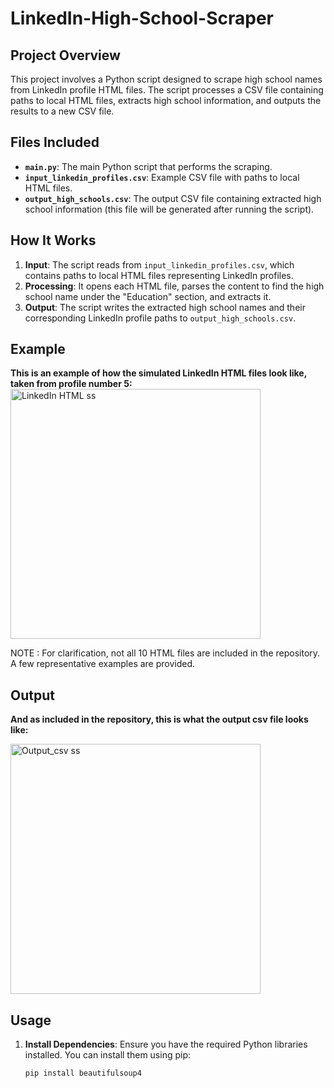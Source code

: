 # LinkedIn-High-School-Scraper

## **Project Overview**

This project involves a Python script designed to scrape high school names from LinkedIn profile HTML files. The script processes a CSV file containing paths to local HTML files, extracts high school information, and outputs the results to a new CSV file.

## **Files Included**

- **`main.py`**: The main Python script that performs the scraping.
- **`input_linkedin_profiles.csv`**: Example CSV file with paths to local HTML files.
- **`output_high_schools.csv`**: The output CSV file containing extracted high school information (this file will be generated after running the script).

## **How It Works**

1. **Input**: The script reads from `input_linkedin_profiles.csv`, which contains paths to local HTML files representing LinkedIn profiles.
2. **Processing**: It opens each HTML file, parses the content to find the high school name under the "Education" section, and extracts it.
3. **Output**: The script writes the extracted high school names and their corresponding LinkedIn profile paths to `output_high_schools.csv`.

## **Example**
**This is an example of how the simulated LinkedIn HTML files look like, taken from profile number 5:**
<img width="400" alt="LinkedIn HTML ss" src="https://github.com/user-attachments/assets/51266e57-900d-4071-aa71-d73b0554c55d">

NOTE : For clarification, not all 10 HTML files are included in the repository. A few representative examples are provided.

## **Output**
**And as included in the repository, this is what the output csv file looks like:**

<img width="400" alt="Output_csv ss" src="https://github.com/user-attachments/assets/8b3ed0fd-5161-424f-9c71-07419d3d32f6">


## **Usage**

1. **Install Dependencies**:
   Ensure you have the required Python libraries installed. You can install them using pip:
   ```bash
   pip install beautifulsoup4

